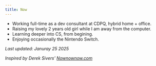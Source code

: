 ```yaml
---
title: Now
---
```


- Working full-time as a dev consultant at CDPQ, hybrid home + office.
- Raising my lovely 2 years old girl while I am away from the computer.
- Learning deeper into CS, from begining.
- Enjoying occasionally the Nintendo Switch.

*Last updated: Januray 25 2025*

*Inspired by Derek Sivers' [Nownownow.com](https://nownownow.com/about)*